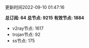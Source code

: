 更新时间2022-09-10 01:47:16

**总订阅: 64**
**总节点: 9215**
**有效节点: 1884**
- v2ray节点: 1617
- trojan节点: 92
- ss节点: 175
